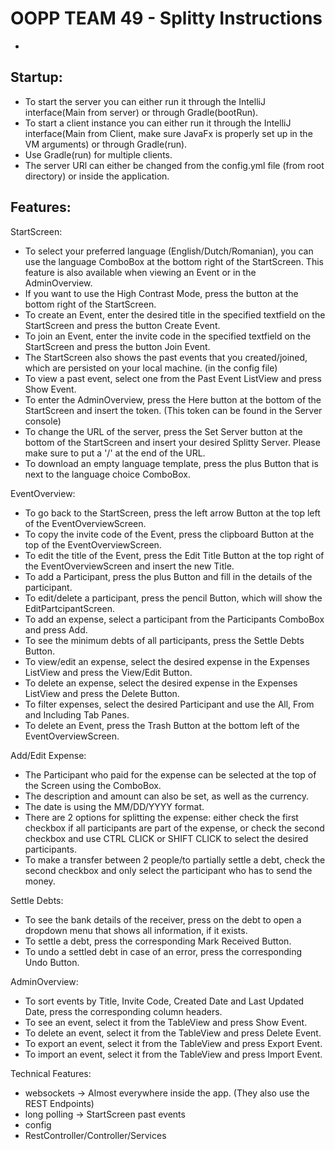 # OOPP TEAM 49 - Splitty Instructions
-
Startup: 
-
- To start the server you can either run it through the IntelliJ interface(Main from server) or through Gradle(bootRun).
- To start a client instance you can either run it through the IntelliJ interface(Main from Client, make sure JavaFx is properly set up in the VM arguments) or through Gradle(run).
- Use Gradle(run) for multiple clients.
- The server URl can either be changed from the config.yml file (from root directory) or inside the application.

Features:
-
StartScreen:

- To select your preferred language (English/Dutch/Romanian), you can use the language ComboBox at the bottom right of the StartScreen. This feature is also available when viewing an Event or in the AdminOverview.
- If you want to use the High Contrast Mode, press the button at the bottom right of the StartScreen. 
- To create an Event, enter the desired title in the specified textfield on the StartScreen and press the button Create Event.
- To join an Event, enter the invite code in the specified textfield on the StartScreen and press the button Join Event.
- The StartScreen also shows the past events that you created/joined, which are persisted on your local machine. (in the config file)
- To view a past event, select one from the Past Event ListView and press Show Event.
- To enter the AdminOverview, press the Here button at the bottom of the StartScreen and insert the token. (This token can be found in the Server console)
- To change the URL of the server, press the Set Server button at the bottom of the StartScreen and insert your desired Splitty Server. Please make sure to put a '/' at the end of the URL.
- To download an empty language template, press the plus Button that is next to the language choice ComboBox.

EventOverview:

- To go back to the StartScreen, press the left arrow Button at the top left of the EventOverviewScreen.
- To copy the invite code of the Event, press the clipboard Button at the top of the EventOverviewScreen.
- To edit the title of the Event, press the Edit Title Button at the top right of the EventOverviewScreen and insert the new Title.
- To add a Participant, press the plus Button and fill in the details of the participant.
- To edit/delete a participant, press the pencil Button, which will show the EditPartcipantScreen.
- To add an expense, select a participant from the Participants ComboBox and press Add.
- To see the minimum debts of all participants, press the Settle Debts Button.
- To view/edit an expense, select the desired expense in the Expenses ListView and press the View/Edit Button.
- To delete an expense, select the desired expense in the Expenses ListView and press the Delete Button.
- To filter expenses, select the desired Participant and use the All, From and Including Tab Panes.
- To delete an Event, press the Trash Button at the bottom left of the EventOverviewScreen.

Add/Edit Expense:

- The Participant who paid for the expense can be selected at the top of the Screen using the ComboBox.
- The description and amount can also be set, as well as the currency.
- The date is using the MM/DD/YYYY format.
- There are 2 options for splitting the expense: either check the first checkbox if all participants are part of the expense, or check the second checkbox and use CTRL CLICK or SHIFT CLICK to select the desired participants.
- To make a transfer between 2 people/to partially settle a debt, check the second checkbox and only select the participant who has to send the money.

Settle Debts:

- To see the bank details of the receiver, press on the debt to open a dropdown menu that shows all information, if it exists.
- To settle a debt, press the corresponding Mark Received Button.
- To undo a settled debt in case of an error, press the corresponding Undo Button.

AdminOverview:

- To sort events by Title, Invite Code, Created Date and Last Updated Date, press the corresponding column headers.
- To see an event, select it from the TableView and press Show Event.
- To delete an event, select it from the TableView and press Delete Event.
- To export an event, select it from the TableView and press Export Event.
- To import an event, select it from the TableView and press Import Event.

Technical Features:
- websockets -> Almost everywhere inside the app. (They also use the REST Endpoints)
- long polling -> StartScreen past events
- config
- RestController/Controller/Services


